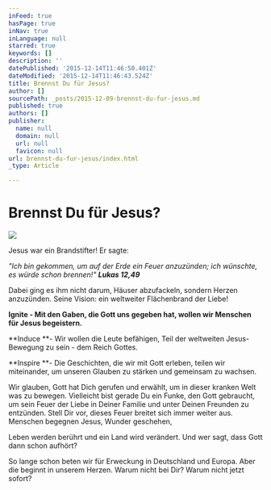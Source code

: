 ```yaml
---
inFeed: true
hasPage: true
inNav: true
inLanguage: null
starred: true
keywords: []
description: ''
datePublished: '2015-12-14T11:46:50.401Z'
dateModified: '2015-12-14T11:46:43.524Z'
title: Brennst Du für Jesus?
author: []
sourcePath: _posts/2015-12-09-brennst-du-fur-jesus.md
published: true
authors: []
publisher:
  name: null
  domain: null
  url: null
  favicon: null
url: brennst-du-fur-jesus/index.html
_type: Article

---
```

# **Brennst Du für Jesus?**
![](https://the-grid-user-content.s3-us-west-2.amazonaws.com/7d530f96-d7ba-45de-abd5-b405a3f0f861.jpg)

Jesus war ein Brandstifter! Er sagte:

_"Ich bin gekommen, um auf der Erde ein Feuer anzuzünden; ich wünschte, es würde schon brennen!" **Lukas 12,49**_

Dabei ging es ihm nicht darum, Häuser abzufackeln, sondern Herzen anzuzünden. Seine Vision: ein weltweiter Flächenbrand der Liebe!

**Ignite - Mit den Gaben, die Gott uns gegeben hat, wollen wir Menschen für Jesus begeistern.**

**Induce **- Wir wollen die Leute befähigen, Teil der weltweiten Jesus-Bewegung zu sein - dem Reich Gottes.

**Inspire **- Die Geschichten, die wir mit Gott erleben, teilen wir miteinander, um unseren Glauben zu stärken und gemeinsam zu wachsen.

Wir glauben, Gott hat Dich gerufen und erwählt, um in dieser kranken Welt was zu bewegen. Vielleicht bist gerade Du ein Funke, den Gott gebraucht, um sein Feuer der Liebe in Deiner Familie und unter Deinen Freunden zu entzünden. Stell Dir vor, dieses Feuer breitet sich immer weiter aus. Menschen begegnen Jesus, Wunder geschehen, 

Leben werden berührt und ein Land wird verändert. Und wer sagt, dass Gott dann schon aufhört?

So lange schon beten wir für Erweckung in Deutschland und Europa. Aber die beginnt in unserem Herzen. Warum nicht bei Dir? Warum nicht jetzt sofort?